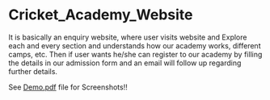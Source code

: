 # Cricket_Academy_Website


It is basically an enquiry website, where user visits website and
Explore each and every section and understands how our academy works, different camps,
etc. Then if user wants he/she can register to our academy by filling the details in our
admission form and an email will follow up regarding further details.

See [Demo.pdf](https://github.com/Saklabhavesh/Cricket_Academy_Website/blob/master/Demo.pdf) file for Screenshots!!
